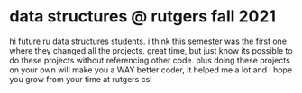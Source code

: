 # data structures @ rutgers fall 2021
hi future ru data structures students. i think this semester was the first one where they changed all the projects. great time, but just know its possible to do these projects
without referencing other code. plus doing these projects on your own will make you a WAY better coder, it helped me a lot and i hope you grow from your time at rutgers cs!
